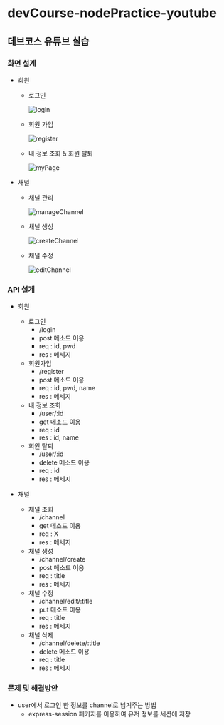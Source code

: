 # devCourse-nodePractice-youtube
## 데브코스 유튜브 실습
### 화면 설계
- 회원
  - 로그인

    ![login](https://github.com/user-attachments/assets/60d6f6c1-7725-4593-a0e7-cfc132a32413)

  - 회원 가입

    ![register](https://github.com/user-attachments/assets/02a938ba-8e8d-403e-8d33-ad2bfa6fcd25)

  - 내 정보 조회 & 회원 탈퇴
  
    ![myPage](https://github.com/user-attachments/assets/2475d6e4-092d-49a9-9aef-24b07a157d94)

- 채녈
  - 채널 관리

    ![manageChannel](https://github.com/user-attachments/assets/df727e1c-0c27-449f-9322-91cb3cb6d016)


  - 채널 생성

    ![createChannel](https://github.com/user-attachments/assets/432b3ed7-1c86-4173-860e-a6dc0ba468f0)


  - 채널 수정
    
    ![editChannel](https://github.com/user-attachments/assets/63f2a25d-2f08-4d17-94e1-9191dba4f821)


### API 설계
- 회원
  - 로그인
    - /login
    - post 메소드 이용
    - req : id, pwd
    - res : 메세지
  - 회원가입
    - /register
    - post 메소드 이용
    - req : id, pwd, name
    - res : 메세지
  - 내 정보 조회
    - /user/:id
    - get 메소드 이용
    - req : id
    - res : id, name
  - 회원 탈퇴
    - /user/:id
    - delete 메소드 이용
    - req : id
    - res : 메세지

- 채널
  - 채널 조회
    - /channel
    - get 메소드 이용
    - req : X
    - res : 메세지
  - 채널 생성
    - /channel/create
    - post 메소드 이용
    - req : title
    - res : 메세지
  - 채널 수정
    - /channel/edit/:title
    - put 메소드 이용
    - req : title
    - res : 메세지
  - 채널 삭제
    - /channel/delete/:title
    - delete 메소드 이용
    - req : title
    - res : 메세지

### 문제 및 해결방안
- user에서 로그인 한 정보를 channel로 넘겨주는 방법
  - express-session 패키지를 이용하여 유저 정보를 세션에 저장